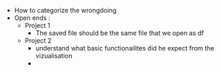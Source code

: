 - How to categorize the wrongdoing
- Open ends :
	- Project 1
		- The saved file should be the same file that we open as df
	- Project 2 
		-  understand what basic functionailites did he expect from the vizualisation
		- 